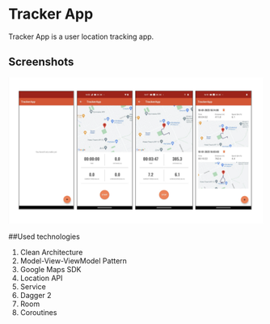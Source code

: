 # Tracker App
Tracker App is a user location tracking app.

## Screenshots
![Screenshots](https://github.com/gaidaianastasiia/ANDROID_04_Tracker-App/blob/master/screenshots/screenshots.png)

##Used technologies
1. Clean Architecture
2. Model-View-ViewModel Pattern
3. Google Maps SDK
4. Location API
5. Service
6. Dagger 2
7. Room
8. Coroutines
